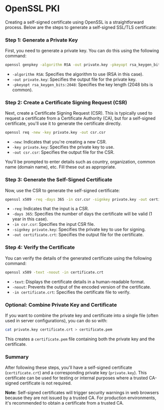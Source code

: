 # OpenSSL PKI

Creating a self-signed certificate using OpenSSL is a straightforward process. Below are the steps to generate a self-signed SSL/TLS certificate:

### Step 1: Generate a Private Key
First, you need to generate a private key. You can do this using the following command:

```bash
openssl genpkey -algorithm RSA -out private.key -pkeyopt rsa_keygen_bits:2048
```

- `-algorithm RSA`: Specifies the algorithm to use (RSA in this case).
- `-out private.key`: Specifies the output file for the private key.
- `-pkeyopt rsa_keygen_bits:2048`: Specifies the key length (2048 bits is common).

### Step 2: Create a Certificate Signing Request (CSR)
Next, create a Certificate Signing Request (CSR). This is typically used to request a certificate from a Certificate Authority (CA), but for a self-signed certificate, you'll use it to generate the certificate directly.

```bash
openssl req -new -key private.key -out csr.csr
```

- `-new`: Indicates that you're creating a new CSR.
- `-key private.key`: Specifies the private key to use.
- `-out csr.csr`: Specifies the output file for the CSR.

You'll be prompted to enter details such as country, organization, common name (domain name), etc. Fill these out as appropriate.

### Step 3: Generate the Self-Signed Certificate
Now, use the CSR to generate the self-signed certificate:

```bash
openssl x509 -req -days 365 -in csr.csr -signkey private.key -out certificate.crt
```

- `-req`: Indicates that the input is a CSR.
- `-days 365`: Specifies the number of days the certificate will be valid (1 year in this case).
- `-in csr.csr`: Specifies the input CSR file.
- `-signkey private.key`: Specifies the private key to use for signing.
- `-out certificate.crt`: Specifies the output file for the certificate.

### Step 4: Verify the Certificate
You can verify the details of the generated certificate using the following command:

```bash
openssl x509 -text -noout -in certificate.crt
```

- `-text`: Displays the certificate details in a human-readable format.
- `-noout`: Prevents the output of the encoded version of the certificate.
- `-in certificate.crt`: Specifies the certificate file to verify.

### Optional: Combine Private Key and Certificate
If you want to combine the private key and certificate into a single file (often used in server configurations), you can do so with:

```bash
cat private.key certificate.crt > certificate.pem
```

This creates a `certificate.pem` file containing both the private key and the certificate.

### Summary
After following these steps, you'll have a self-signed certificate (`certificate.crt`) and a corresponding private key (`private.key`). This certificate can be used for testing or internal purposes where a trusted CA-signed certificate is not required.

**Note:** Self-signed certificates will trigger security warnings in web browsers because they are not issued by a trusted CA. For production environments, it's recommended to obtain a certificate from a trusted CA.